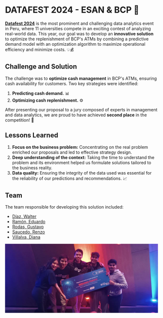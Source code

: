 # DATAFEST 2024 - ESAN & BCP 🎉

[**Datafest 2024**](https://www.linkedin.com/posts/universidad-esan_as%C3%AD-arranc%C3%B3-el-datafest-2024-en-esan-activity-7245619294036725760-JMPw/?originalSubdomain=es) is the most prominent and challenging data analytics event in Peru, where 11 universities compete in an exciting contest of analyzing real-world data. This year, our goal was to develop an **innovative solution** to optimize the replenishment of BCP's ATMs by combining a predictive demand model with an optimization algorithm to maximize operational efficiency and minimize costs. 💡💰

## Challenge and Solution

The challenge was to **optimize cash management** in BCP's ATMs, ensuring cash availability for customers. Two key strategies were identified:

1. **Predicting cash demand.** 📊
2. **Optimizing cash replenishment.** ⚙️

After presenting our proposal to a jury composed of experts in management and data analytics, we are proud to have achieved **second place** in the competition! 🥈

## Lessons Learned

1. **Focus on the business problem:** Concentrating on the real problem enriched our proposals and led to effective strategy design.
2. **Deep understanding of the context:** Taking the time to understand the problem and its environment helped us formulate solutions tailored to the business reality.
3. **Data quality:** Ensuring the integrity of the data used was essential for the reliability of our predictions and recommendations. 📈

## Team

The team responsible for developing this solution included:
- [Díaz, Walter](https://www.linkedin.com/in/waltdiaz/)
- [Ramón, Eduardo](https://www.linkedin.com/in/eram%C3%B3n/)
- [Rodas, Gustavo](https://www.linkedin.com/in/gustavo-rodas/)
- [Saucedo, Renzo](https://www.linkedin.com/in/renzosaucedos/)
- [Villalva, Diana](https://www.linkedin.com/in/diana-villalva-gomez-346a93272/)

![Datafest 2024](./assets/datafest2024.jpeg)
